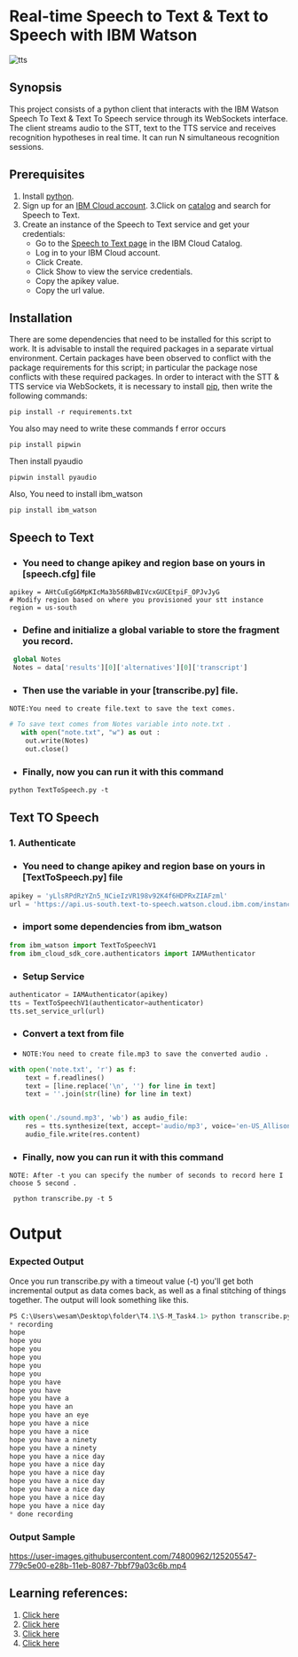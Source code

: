# Real-time Speech to Text & Text to Speech with IBM Watson 
![tts](https://user-images.githubusercontent.com/74800962/125203252-55e9a980-e280-11eb-8fe5-7f62ef2a89a1.png)

## Synopsis
This project consists of a python client that interacts with the IBM Watson Speech To Text  & Text To Speech service through its WebSockets interface. The client streams audio to the STT,  text to the TTS service and receives recognition hypotheses in real time. It can run N simultaneous recognition sessions.
## Prerequisites
1. Install [python](https://www.python.org/downloads/).
2. Sign up for an [IBM Cloud account](https://cloud.ibm.com/registration).
3.Click on [catalog](https://cloud.ibm.com/catalog/services/speech-to-text) and search for Speech to Text.
4. Create an instance of the Speech to Text service and get your credentials:
    * Go to the [Speech to Text page](https://cloud.ibm.com/catalog/services/speech-to-text) in the IBM Cloud Catalog.
    * Log in to your IBM Cloud account.
    * Click Create.
    * Click Show to view the service credentials.
    * Copy the apikey value.
    * Copy the url value.
    
## Installation
There are some dependencies that need to be installed for this script to work. It is advisable to install the required packages in a separate virtual environment. Certain packages have been observed to conflict with the package requirements for this script; in particular the package nose conflicts with these required packages. In order to interact with the STT & TTS service via WebSockets, it is necessary to install [pip](https://pip.pypa.io/en/stable/installing/), then write the following commands:
```
pip install -r requirements.txt
```
You also may need to write these commands f error occurs 
```
pip install pipwin
```
Then install pyaudio 
```
pipwin install pyaudio
```
Also, You need to install ibm_watson 
```
pip install ibm_watson
```

## Speech to Text 
* ### You need to change **apikey** and **region** base on yours in [speech.cfg] file
```
apikey = AHtCuEgG6MpKIcMa3b56RBwBIVcxGUCEtpiF_OPJvJyG
# Modify region based on where you provisioned your stt instance
region = us-south
```
* ### Define and initialize a global variable to store the fragment you record. 
```python
 global Notes
 Notes = data['results'][0]['alternatives'][0]['transcript']
```

* ### Then use the variable in your [transcribe.py] file.

``
NOTE:You need to create file.text to save the text comes.
``

 ```python
 # To save text comes from Notes variable into note.txt . 
    with open("note.txt", "w") as out :
     out.write(Notes)
     out.close()
```

* ### Finally, now you can run it with this command  
```
python TextToSpeech.py -t 
```
## Text TO Speech
### 1. Authenticate
* ### You need to change **apikey** and **region** base on yours in [TextToSpeech.py] file
```python
apikey = 'yLlsRPdRzYZn5_NCieIzVR198v92K4f6HDPRxZIAFzml'
url = 'https://api.us-south.text-to-speech.watson.cloud.ibm.com/instances/23939e8f-468c-4f3d-8eb5-8760b7d7033e'
```
* ### import some dependencies from ibm_watson 
```python
from ibm_watson import TextToSpeechV1
from ibm_cloud_sdk_core.authenticators import IAMAuthenticator
```
* ### Setup Service 
```python
authenticator = IAMAuthenticator(apikey)
tts = TextToSpeechV1(authenticator=authenticator)
tts.set_service_url(url)
```
* ### Convert a text from file 
* ``
NOTE:You need to create file.mp3 to save the converted audio .
``

```python
with open('note.txt', 'r') as f:
    text = f.readlines()
    text = [line.replace('\n', '') for line in text]
    text = ''.join(str(line) for line in text)


with open('./sound.mp3', 'wb') as audio_file:
    res = tts.synthesize(text, accept='audio/mp3', voice='en-US_AllisonV3Voice').get_result()
    audio_file.write(res.content)
```

* ### Finally, now you can run it with this command  
``
NOTE: After -t you can specify the number of seconds to record here I choose 5 second .
``
```
 python transcribe.py -t 5
```

# Output 
### Expected Output
Once you run transcribe.py with a timeout value (-t) you'll get both incremental output as data comes back, as well as a final stitching of things together. The output will look something like this.
```python
PS C:\Users\wesam\Desktop\folder\T4.1\S-M_Task4.1> python transcribe.py -t 5
* recording
hope 
hope you 
hope you 
hope you 
hope you 
hope you 
hope you have
hope you have
hope you have a
hope you have an
hope you have an eye
hope you have a nice
hope you have a nice
hope you have a ninety
hope you have a ninety
hope you have a nice day
hope you have a nice day
hope you have a nice day
hope you have a nice day
hope you have a nice day
hope you have a nice day
hope you have a nice day
* done recording
```
### Output Sample
https://user-images.githubusercontent.com/74800962/125205547-779c5e00-e28b-11eb-8087-7bbf79a03c6b.mp4

## Learning references:
1. [Click here](https://www.youtube.com/watch?v=YCyuZM454_I)
2. [Click here](https://www.youtube.com/watch?v=YCyuZM454_I&t=14s)
3. [Click here](https://www.youtube.com/watch?v=8k8S5ruFAUs&t=528s)
4. [Click here](https://github.com/watson-developer-cloud)
